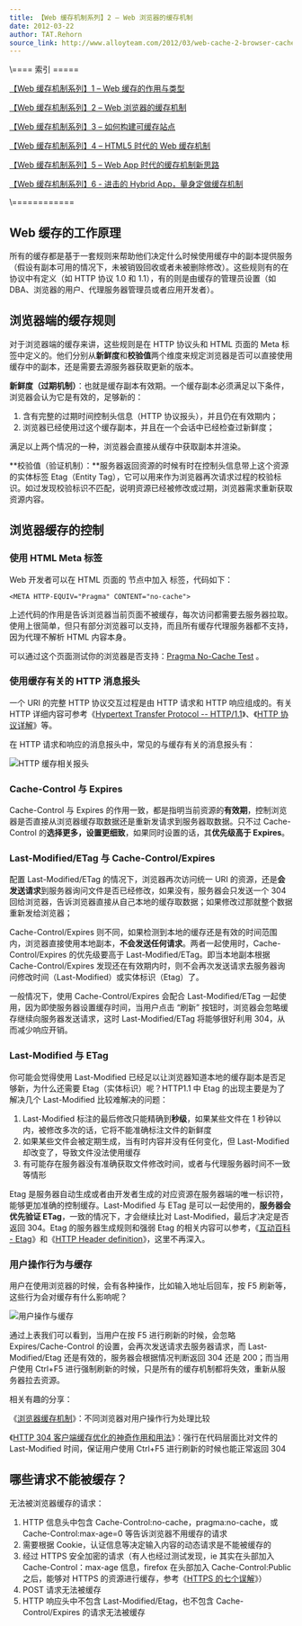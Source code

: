 ```yaml
---
title: 【Web 缓存机制系列】2 – Web 浏览器的缓存机制
date: 2012-03-22
author: TAT.Rehorn
source_link: http://www.alloyteam.com/2012/03/web-cache-2-browser-cache/
---
```


<!-- {% raw %} - for jekyll -->

\\==== 索引 =====

[【Web 缓存机制系列】1 – Web 缓存的作用与类型](http://alloyteam.com/2012/03/web-cache-1-web-cache-overview/)

[【Web 缓存机制系列】2 – Web 浏览器的缓存机制](http://alloyteam.com/2012/03/web-cache-2-browser-cache/) 

[【Web 缓存机制系列】3 – 如何构建可缓存站点](http://alloyteam.com/2012/03/web-cache-3-how-to-build-cacheable-website/)

[【Web 缓存机制系列】4 – HTML5 时代的 Web 缓存机制](http://alloyteam.com/2012/03/web-cache-4-html5-web-cache/)

[【Web 缓存机制系列】5 – Web App 时代的缓存机制新思路](http://alloyteam.com/2012/03/web-cache-5-web-app-cache/)

[【Web 缓存机制系列】6 - 进击的 Hybrid App，量身定做缓存机制](http://www.alloyteam.com/2013/12/web-cache-6-hybrid-app-tailored-cache/)

\\============

## Web 缓存的工作原理

所有的缓存都是基于一套规则来帮助他们决定什么时候使用缓存中的副本提供服务（假设有副本可用的情况下，未被销毁回收或者未被删除修改）。这些规则有的在协议中有定义（如 HTTP 协议 1.0 和 1.1），有的则是由缓存的管理员设置（如 DBA、浏览器的用户、代理服务器管理员或者应用开发者）。

## 浏览器端的缓存规则

对于浏览器端的缓存来讲，这些规则是在 HTTP 协议头和 HTML 页面的 Meta 标签中定义的。他们分别从**新鲜度**和**校验值**两个维度来规定浏览器是否可以直接使用缓存中的副本，还是需要去源服务器获取更新的版本。  

**新鲜度（过期机制）**：也就是缓存副本有效期。一个缓存副本必须满足以下条件，浏览器会认为它是有效的，足够新的：

1.  含有完整的过期时间控制头信息（HTTP 协议报头），并且仍在有效期内；
2.  浏览器已经使用过这个缓存副本，并且在一个会话中已经检查过新鲜度；

满足以上两个情况的一种，浏览器会直接从缓存中获取副本并渲染。

**校验值（验证机制）：**服务器返回资源的时候有时在控制头信息带上这个资源的实体标签 Etag（Entity Tag），它可以用来作为浏览器再次请求过程的校验标识。如过发现校验标识不匹配，说明资源已经被修改或过期，浏览器需求重新获取资源内容。

## 浏览器缓存的控制

### 使用 HTML Meta 标签

Web 开发者可以在 HTML 页面的<head> 节点中加入<meta> 标签，代码如下：

    <META HTTP-EQUIV="Pragma" CONTENT="no-cache">

上述代码的作用是告诉浏览器当前页面不被缓存，每次访问都需要去服务器拉取。使用上很简单，但只有部分浏览器可以支持，而且所有缓存代理服务器都不支持，因为代理不解析 HTML 内容本身。

可以通过这个页面测试你的浏览器是否支持：[Pragma No-Cache Test](http://www.procata.com/cachetest/tests/pragma/index.php "No-Cache Test") 。

### 使用缓存有关的 HTTP 消息报头

一个 URI 的完整 HTTP 协议交互过程是由 HTTP 请求和 HTTP 响应组成的。有关 HTTP 详细内容可参考《[Hypertext Transfer Protocol -- HTTP/1.1](http://www.w3.org/Protocols/rfc2616/rfc2616.html "HTTP")》、《[HTTP 协议详解](http://www.cnblogs.com/li0803/archive/2008/11/03/1324746.html "HTTP 协议详解")》等。

在 HTTP 请求和响应的消息报头中，常见的与缓存有关的消息报头有：

![HTTP 缓存相关报头](http://alloyteam.com/wp-content/uploads/2012/03/http-header1.png "HTTP 缓存相关报头")

### Cache-Control 与 Expires

Cache-Control 与 Expires 的作用一致，都是指明当前资源的**有效期**，控制浏览器是否直接从浏览器缓存取数据还是重新发请求到服务器取数据。只不过 Cache-Control 的**选择更多，设置更细致**，如果同时设置的话，其**优先级高于 Expires**。

### Last-Modified/ETag 与 Cache-Control/Expires

配置 Last-Modified/ETag 的情况下，浏览器再次访问统一 URI 的资源，还是**会发送请求**到服务器询问文件是否已经修改，如果没有，服务器会只发送一个 304 回给浏览器，告诉浏览器直接从自己本地的缓存取数据；如果修改过那就整个数据重新发给浏览器；

Cache-Control/Expires 则不同，如果检测到本地的缓存还是有效的时间范围内，浏览器直接使用本地副本，**不会发送任何请求**。两者一起使用时，Cache-Control/Expires 的优先级要高于 Last-Modified/ETag。即当本地副本根据 Cache-Control/Expires 发现还在有效期内时，则不会再次发送请求去服务器询问修改时间（Last-Modified）或实体标识（Etag）了。

一般情况下，使用 Cache-Control/Expires 会配合 Last-Modified/ETag 一起使用，因为即使服务器设置缓存时间，当用户点击 “刷新” 按钮时，浏览器会忽略缓存继续向服务器发送请求，这时 Last-Modified/ETag 将能够很好利用 304，从而减少响应开销。

### Last-Modified 与 ETag

你可能会觉得使用 Last-Modified 已经足以让浏览器知道本地的缓存副本是否足够新，为什么还需要 Etag（实体标识）呢？HTTP1.1 中 Etag 的出现主要是为了解决几个 Last-Modified 比较难解决的问题：

1.  Last-Modified 标注的最后修改只能精确到**秒级**，如果某些文件在 1 秒钟以内，被修改多次的话，它将不能准确标注文件的新鲜度
2.  如果某些文件会被定期生成，当有时内容并没有任何变化，但 Last-Modified 却改变了，导致文件没法使用缓存
3.  有可能存在服务器没有准确获取文件修改时间，或者与代理服务器时间不一致等情形

Etag 是服务器自动生成或者由开发者生成的对应资源在服务器端的唯一标识符，能够更加准确的控制缓存。Last-Modified 与 ETag 是可以一起使用的，**服务器会优先验证 ETag**，一致的情况下，才会继续比对 Last-Modified，最后才决定是否返回 304。Etag 的服务器生成规则和强弱 Etag 的相关内容可以参考，《[互动百科 - Etag](http://www.hudong.com/wiki/Etag)》和《[HTTP Header definition](http://www.w3.org/Protocols/rfc2616/rfc2616-sec14.html)》，这里不再深入。

### 用户操作行为与缓存

用户在使用浏览器的时候，会有各种操作，比如输入地址后回车，按 F5 刷新等，这些行为会对缓存有什么影响呢？

![用户操作与缓存](http://alloyteam.com/wp-content/uploads/2012/03/user-action2.png "用户操作与缓存")

通过上表我们可以看到，当用户在按 F5 进行刷新的时候，会忽略 Expires/Cache-Control 的设置，会再次发送请求去服务器请求，而 Last-Modified/Etag 还是有效的，服务器会根据情况判断返回 304 还是 200；而当用户使用 Ctrl+F5 进行强制刷新的时候，只是所有的缓存机制都将失效，重新从服务器拉去资源。

相关有趣的分享：

《[浏览器缓存机制](http://www.laruence.com/2010/03/05/1332.html "浏览器缓存机制")》：不同浏览器对用户操作行为处理比较

《[HTTP 304 客户端缓存优化的神奇作用和用法](http://spyrise.org/blog/http-304-not-modified-header-setting-optimize/ "HTTP 304 客户端缓存优化的神奇作用和用法")》：强行在代码层面比对文件的 Last-Modified 时间，保证用户使用 Ctrl+F5 进行刷新的时候也能正常返回 304

## 哪些请求不能被缓存？

无法被浏览器缓存的请求：

1.  HTTP 信息头中包含 Cache-Control:no-cache，pragma:no-cache，或 Cache-Control:max-age=0 等告诉浏览器不用缓存的请求
2.  需要根据 Cookie，认证信息等决定输入内容的动态请求是不能被缓存的
3.  经过 HTTPS 安全加密的请求（有人也经过测试发现，ie 其实在头部加入 Cache-Control：max-age 信息，firefox 在头部加入 Cache-Control:Public 之后，能够对 HTTPS 的资源进行缓存，参考《[HTTPS 的七个误解](http://www.ruanyifeng.com/blog/2011/02/seven_myths_about_https.html "HTTPS 七个误解")》）
4.  POST 请求无法被缓存
5.  HTTP 响应头中不包含 Last-Modified/Etag，也不包含 Cache-Control/Expires 的请求无法被缓存

<!-- {% endraw %} - for jekyll -->